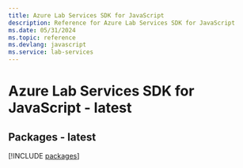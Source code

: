 ```yaml
---
title: Azure Lab Services SDK for JavaScript
description: Reference for Azure Lab Services SDK for JavaScript
ms.date: 05/31/2024
ms.topic: reference
ms.devlang: javascript
ms.service: lab-services
---
```

# Azure Lab Services SDK for JavaScript - latest
## Packages - latest
[!INCLUDE [packages](lab-services-index.md)]